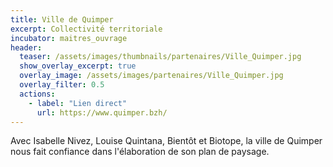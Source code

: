 ```yaml
---
title: Ville de Quimper
excerpt: Collectivité territoriale
incubator: maitres_ouvrage
header:
  teaser: /assets/images/thumbnails/partenaires/Ville_Quimper.jpg
  show_overlay_excerpt: true
  overlay_image: /assets/images/partenaires/Ville_Quimper.jpg
  overlay_filter: 0.5
  actions:
    - label: "Lien direct"
      url: https://www.quimper.bzh/
---
```


Avec Isabelle Nivez, Louise Quintana, Bientôt et Biotope, la ville de Quimper nous fait confiance dans l'élaboration de son plan de paysage.
